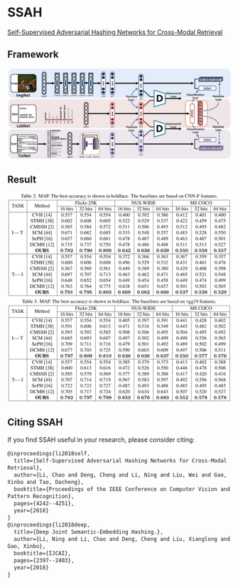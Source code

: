 # SSAH
[Self-Supervised Adversarial Hashing Networks for Cross-Modal Retrieval](http://openaccess.thecvf.com/content_cvpr_2018/papers/Li_Self-Supervised_Adversarial_Hashing_CVPR_2018_paper.pdf)
## Framework
![SSAH](SSAH.png)

## Result
<img src="fig/map_.png" width="600"/>

## Citing SSAH
If you find SSAH useful in your research, please consider citing:
```
@inproceedings{li2018self,
  title={Self-Supervised Adversarial Hashing Networks for Cross-Modal Retrieval},
  author={Li, Chao and Deng, Cheng and Li, Ning and Liu, Wei and Gao, Xinbo and Tao, Dacheng},
  booktitle={Proceedings of the IEEE Conference on Computer Vision and Pattern Recognition},
  pages={4242--4251},
  year={2018}
}
@inproceedings{li2018deep,
  title={Deep Joint Semantic-Embedding Hashing.},
  author={Li, Ning and Li, Chao and Deng, Cheng and Liu, Xianglong and Gao, Xinbo},
  booktitle={IJCAI},
  pages={2397--2403},
  year={2018}
}
```

